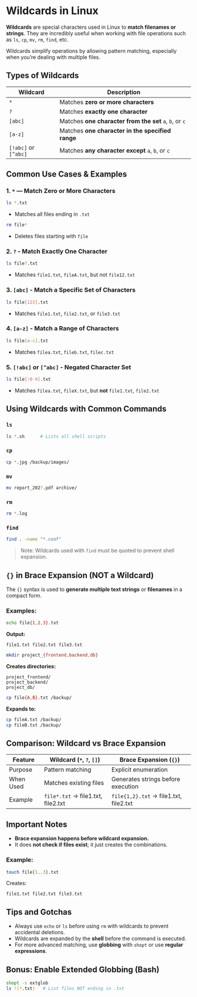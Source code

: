# Wildcards in Linux

**Wildcards** are special characters used in Linux to **match filenames or strings**. They are incredibly useful when working with file operations such as `ls`, `cp`, `mv`, `rm`, `find`, etc.

Wildcards simplify operations by allowing pattern matching, especially when you’re dealing with multiple files.

## Types of Wildcards

| Wildcard             | Description                                             |
| -------------------- | ------------------------------------------------------- |
| `*`                  | Matches **zero or more characters**                     |
| `?`                  | Matches **exactly one character**                       |
| `[abc]`              | Matches **one character from the set** `a`, `b`, or `c` |
| `[a-z]`              | Matches **one character in the specified range**        |
| `[!abc]` or `[^abc]` | Matches **any character except** `a`, `b`, or `c`       |

## Common Use Cases & Examples

### 1. `*` — Match Zero or More Characters

```bash
ls *.txt
```

* Matches all files ending in `.txt`

```bash
rm file*
```

* Deletes files starting with `file`

### 2. `?` - Match Exactly One Character

```bash
ls file?.txt
```

* Matches `file1.txt`, `fileA.txt`, but not `file12.txt`

### 3. `[abc]` - Match a Specific Set of Characters

```bash
ls file[123].txt
```

* Matches `file1.txt`, `file2.txt`, or `file3.txt`

### 4. `[a-z]` - Match a Range of Characters

```bash
ls file[a-c].txt
```

* Matches `filea.txt`, `fileb.txt`, `filec.txt`

### 5. `[!abc]` or `[^abc]` - Negated Character Set

```bash
ls file[!0-9].txt
```

* Matches `filea.txt`, `fileX.txt`, but **not** `file1.txt`, `file2.txt`

## Using Wildcards with Common Commands

### `ls`

```bash
ls *.sh      # Lists all shell scripts
```

### `cp`

```bash
cp *.jpg /backup/images/
```

### `mv`

```bash
mv report_202?.pdf archive/
```

### `rm`

```bash
rm *.log
```

### `find`

```bash
find . -name "*.conf"
```

> Note: Wildcards used with `find` must be quoted to prevent shell expansion.


## `{}` in Brace Expansion (NOT a Wildcard)

The `{}` syntax is used to **generate multiple text strings** or **filenames** in a compact form.

### Examples:

```bash
echo file{1,2,3}.txt
```

**Output:**

```
file1.txt file2.txt file3.txt
```

```bash
mkdir project_{frontend,backend,db}
```

**Creates directories:**

```
project_frontend/
project_backend/
project_db/
```

```bash
cp file{A,B}.txt /backup/
```

**Expands to:**

```bash
cp fileA.txt /backup/
cp fileB.txt /backup/
```

## Comparison: Wildcard vs Brace Expansion

| Feature   | Wildcard (`*`, `?`, `[]`)          | Brace Expansion (`{}`)                 |
| --------- | ---------------------------------- | -------------------------------------- |
| Purpose   | Pattern matching                   | Explicit enumeration                   |
| When Used | Matches existing files             | Generates strings before execution     |
| Example   | `file*.txt` -> file1.txt, file2.txt | `file{1,2}.txt` -> file1.txt, file2.txt |

## Important Notes

* **Brace expansion happens before wildcard expansion.**
* It does **not check if files exist**; it just creates the combinations.

### Example:

```bash
touch file{1..3}.txt
```

Creates:

```
file1.txt file2.txt file3.txt
```

## Tips and Gotchas

* Always use `echo` or `ls` before using `rm` with wildcards to prevent accidental deletions.
* Wildcards are expanded by the **shell** before the command is executed.
* For more advanced matching, use **globbing** with `shopt` or use **regular expressions**.

## Bonus: Enable Extended Globbing (Bash)

```bash
shopt -s extglob
ls !(*.txt)   # List files NOT ending in .txt
```